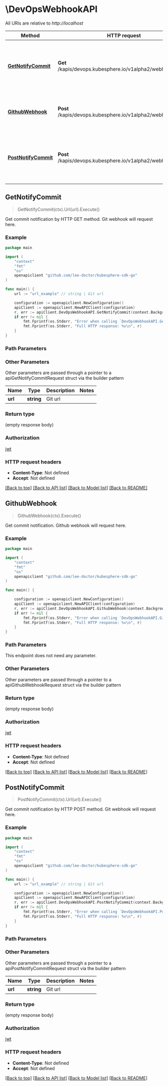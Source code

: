 # \DevOpsWebhookAPI

All URIs are relative to *http://localhost*

Method | HTTP request | Description
------------- | ------------- | -------------
[**GetNotifyCommit**](DevOpsWebhookAPI.md#GetNotifyCommit) | **Get** /kapis/devops.kubesphere.io/v1alpha2/webhook/git | Get commit notification by HTTP GET method. Git webhook will request here.
[**GithubWebhook**](DevOpsWebhookAPI.md#GithubWebhook) | **Post** /kapis/devops.kubesphere.io/v1alpha2/webhook/github | Get commit notification. Github webhook will request here.
[**PostNotifyCommit**](DevOpsWebhookAPI.md#PostNotifyCommit) | **Post** /kapis/devops.kubesphere.io/v1alpha2/webhook/git | Get commit notification by HTTP POST method. Git webhook will request here.



## GetNotifyCommit

> GetNotifyCommit(ctx).Url(url).Execute()

Get commit notification by HTTP GET method. Git webhook will request here.

### Example

```go
package main

import (
	"context"
	"fmt"
	"os"
	openapiclient "github.com/lee-doctor/kubesphere-sdk-go"
)

func main() {
	url := "url_example" // string | Git url

	configuration := openapiclient.NewConfiguration()
	apiClient := openapiclient.NewAPIClient(configuration)
	r, err := apiClient.DevOpsWebhookAPI.GetNotifyCommit(context.Background()).Url(url).Execute()
	if err != nil {
		fmt.Fprintf(os.Stderr, "Error when calling `DevOpsWebhookAPI.GetNotifyCommit``: %v\n", err)
		fmt.Fprintf(os.Stderr, "Full HTTP response: %v\n", r)
	}
}
```

### Path Parameters



### Other Parameters

Other parameters are passed through a pointer to a apiGetNotifyCommitRequest struct via the builder pattern


Name | Type | Description  | Notes
------------- | ------------- | ------------- | -------------
 **url** | **string** | Git url | 

### Return type

 (empty response body)

### Authorization

[jwt](../README.md#jwt)

### HTTP request headers

- **Content-Type**: Not defined
- **Accept**: Not defined

[[Back to top]](#) [[Back to API list]](../README.md#documentation-for-api-endpoints)
[[Back to Model list]](../README.md#documentation-for-models)
[[Back to README]](../README.md)


## GithubWebhook

> GithubWebhook(ctx).Execute()

Get commit notification. Github webhook will request here.

### Example

```go
package main

import (
	"context"
	"fmt"
	"os"
	openapiclient "github.com/lee-doctor/kubesphere-sdk-go"
)

func main() {

	configuration := openapiclient.NewConfiguration()
	apiClient := openapiclient.NewAPIClient(configuration)
	r, err := apiClient.DevOpsWebhookAPI.GithubWebhook(context.Background()).Execute()
	if err != nil {
		fmt.Fprintf(os.Stderr, "Error when calling `DevOpsWebhookAPI.GithubWebhook``: %v\n", err)
		fmt.Fprintf(os.Stderr, "Full HTTP response: %v\n", r)
	}
}
```

### Path Parameters

This endpoint does not need any parameter.

### Other Parameters

Other parameters are passed through a pointer to a apiGithubWebhookRequest struct via the builder pattern


### Return type

 (empty response body)

### Authorization

[jwt](../README.md#jwt)

### HTTP request headers

- **Content-Type**: Not defined
- **Accept**: Not defined

[[Back to top]](#) [[Back to API list]](../README.md#documentation-for-api-endpoints)
[[Back to Model list]](../README.md#documentation-for-models)
[[Back to README]](../README.md)


## PostNotifyCommit

> PostNotifyCommit(ctx).Url(url).Execute()

Get commit notification by HTTP POST method. Git webhook will request here.

### Example

```go
package main

import (
	"context"
	"fmt"
	"os"
	openapiclient "github.com/lee-doctor/kubesphere-sdk-go"
)

func main() {
	url := "url_example" // string | Git url

	configuration := openapiclient.NewConfiguration()
	apiClient := openapiclient.NewAPIClient(configuration)
	r, err := apiClient.DevOpsWebhookAPI.PostNotifyCommit(context.Background()).Url(url).Execute()
	if err != nil {
		fmt.Fprintf(os.Stderr, "Error when calling `DevOpsWebhookAPI.PostNotifyCommit``: %v\n", err)
		fmt.Fprintf(os.Stderr, "Full HTTP response: %v\n", r)
	}
}
```

### Path Parameters



### Other Parameters

Other parameters are passed through a pointer to a apiPostNotifyCommitRequest struct via the builder pattern


Name | Type | Description  | Notes
------------- | ------------- | ------------- | -------------
 **url** | **string** | Git url | 

### Return type

 (empty response body)

### Authorization

[jwt](../README.md#jwt)

### HTTP request headers

- **Content-Type**: Not defined
- **Accept**: Not defined

[[Back to top]](#) [[Back to API list]](../README.md#documentation-for-api-endpoints)
[[Back to Model list]](../README.md#documentation-for-models)
[[Back to README]](../README.md)

